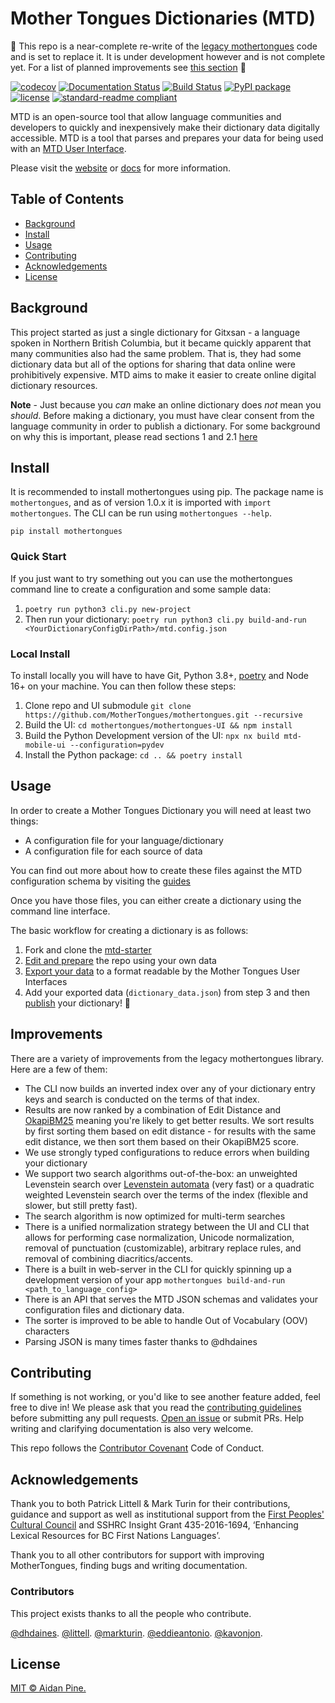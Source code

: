 # Mother Tongues Dictionaries (MTD)

:construction: This repo is a near-complete re-write of the [legacy mothertongues](https://github.com/roedoejet/mothertongues) code and is set to replace it. It is under development however and is not complete yet. For a list of planned improvements see [this section](#improvements) :construction:

[![codecov](https://codecov.io/gh/MotherTongues/mothertongues/branch/main/graph/badge.svg?token=7JUKAAHZDV)](https://codecov.io/gh/MotherTongues/mothertongues)
[![Documentation Status](https://img.shields.io/badge/-docs-blue)](https://docs.mothertongues.org)
[![Build Status](https://github.com/MotherTongues/mothertongues/actions/workflows/tests.yml/badge.svg)](https://github.com/MotherTongues/mothertongues/actions)
[![PyPI package](https://img.shields.io/pypi/v/mothertongues.svg)](https://pypi.org/project/mothertongues/)
[![license](https://img.shields.io/badge/Licence-MIT-green)](LICENSE)
[![standard-readme compliant](https://img.shields.io/badge/readme%20style-standard-brightgreen.svg?style=flat-square)](https://github.com/RichardLitt/standard-readme)

MTD is an open-source tool that allow language communities and developers to quickly and inexpensively make their dictionary data digitally accessible. MTD is a tool that parses and prepares your data for being used with an [MTD User Interface](https://github.com/MotherTongues/mothertongues-UI).

Please visit the [website](https://www.mothertongues.org) or [docs](https://docs.mothertongues.org) for more information.

## Table of Contents

- [Background](#background)
- [Install](#install)
- [Usage](#usage)
- [Contributing](#contributing)
- [Acknowledgements](#acknowledgements)
- [License](#license)

## Background

This project started as just a single dictionary for Gitxsan - a language spoken in Northern British Columbia, but it became quickly apparent that many communities also had the same problem. That is, they had some dictionary data but all of the options for sharing that data online were prohibitively expensive. MTD aims to make it easier to create online digital dictionary resources.

**Note** - Just because you _can_ make an online dictionary does _not_ mean you _should_. Before making a dictionary, you must have clear consent from the language community in order to publish a dictionary. For some background on why this is important, please read sections 1 and 2.1 [here](http://oxfordre.com/linguistics/view/10.1093/acrefore/9780199384655.001.0001/acrefore-9780199384655-e-8)

## Install

It is recommended to install mothertongues using pip. The package name is `mothertongues`, and as of version 1.0.x it is imported with `import mothertongues`. The CLI can be run using `mothertongues --help`.

```
pip install mothertongues
```

### Quick Start

If you just want to try something out you can use the mothertongues command line to create a configuration and some sample data:

1. `poetry run python3 cli.py new-project`
2. Then run your dictionary: `poetry run python3 cli.py build-and-run <YourDictionaryConfigDirPath>/mtd.config.json`

### Local Install

To install locally you will have to have Git, Python 3.8+, [poetry](https://python-poetry.org/docs/#installing-with-the-official-installer) and Node 16+ on your machine. You can then follow these steps:

1. Clone repo and UI submodule `git clone https://github.com/MotherTongues/mothertongues.git --recursive`
2. Build the UI: `cd mothertongues/mothertongues-UI && npm install`
3. Build the Python Development version of the UI: `npx nx build mtd-mobile-ui --configuration=pydev`
4. Install the Python package: `cd .. && poetry install`

## Usage

In order to create a Mother Tongues Dictionary you will need at least two things:

- A configuration file for your language/dictionary
- A configuration file for each source of data

You can find out more about how to create these files against the MTD configuration schema by visiting the [guides](https://docs.mothertongues.org/docs/mtd-guides)

Once you have those files, you can either create a dictionary using the command line interface.

The basic workflow for creating a dictionary is as follows:

1. Fork and clone the [mtd-starter](https://github.com/MotherTongues/mtd-starter)
2. [Edit and prepare](https://docs.mothertongues.org/docs/mtd-guides-prepare) the repo using your own data
3. [Export your data](https://docs.mothertongues.org/docs/mtd-guides-ui#exporting-your-data) to a format readable by the Mother Tongues User Interfaces
4. Add your exported data (`dictionary_data.json`) from step 3 and then [publish](https://docs.mothertongues.org/docs/mtd-guides-publishing) your dictionary! 🎉


## Improvements

There are a variety of improvements from the legacy mothertongues library. Here are a few of them:

- The CLI now builds an inverted index over any of your dictionary entry keys and search is conducted on the terms of that index.
- Results are now ranked by a combination of Edit Distance and [OkapiBM25](https://en.wikipedia.org/wiki/Okapi_BM25) meaning you're likely to get better results. We sort results by first sorting them based on edit distance - for results with the same edit distance, we then sort them based on their OkapiBM25 score.
- We use strongly typed configurations to reduce errors when building your dictionary
- We support two search algorithms out-of-the-box: an unweighted Levenstein search over [Levenstein automata](http://blog.notdot.net/2010/07/Damn-Cool-Algorithms-Levenshtein-Automata#:~:text=The%20basic%20insight%20behind%20Levenshtein,distance%20of%20a%20target%20word.) (very fast) or a quadratic weighted Levenstein search over the terms of the index (flexible and slower, but still pretty fast).
- The search algorithm is now optimized for multi-term searches
- There is a unified normalization strategy between the UI and CLI that allows for performing case normalization, Unicode normalization, removal of punctuation (customizable), arbitrary replace rules, and removal of combining diacritics/accents.
- There is a built in web-server in the CLI for quickly spinning up a development version of your app `mothertongues build-and-run <path_to_language_config>`
- There is an API that serves the MTD JSON schemas and validates your configuration files and dictionary data.
- The sorter is improved to be able to handle Out of Vocabulary (OOV) characters
- Parsing JSON is many times faster thanks to @dhdaines


## Contributing

If something is not working, or you'd like to see another feature added, feel free to dive in! We please ask that you read the [contributing guidelines](Contributing.md) before submitting any pull requests. [Open an issue](https://github.com/MotherTongues/mothertongues/issues/new) or submit PRs. Help writing and clarifying documentation is also very welcome.

This repo follows the [Contributor Covenant](http://contributor-covenant.org/version/1/3/0/) Code of Conduct.

## Acknowledgements

Thank you to both Patrick Littell & Mark Turin for their contributions, guidance and support as well as institutional support from the [First Peoples' Cultural Council](http://www.fpcc.ca/) and SSHRC Insight Grant 435-2016-1694, ‘Enhancing Lexical Resources for BC First Nations Languages’.

Thank you to all other contributors for support with improving MotherTongues, finding bugs and writing documentation.

### Contributors

This project exists thanks to all the people who contribute.

[@dhdaines](https://github.com/dhdaines).
[@littell](https://github.com/littell).
[@markturin](https://github.com/markturin).
[@eddieantonio](https://github.com/eddieantonio).
[@kavonjon](https://github.com/kavonjon).

## License

[MIT © Aidan Pine.](LICENSE)
